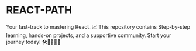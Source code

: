 # REACT-PATH
Your fast-track to mastering React. 📈  This repository contains Step-by-step learning, hands-on projects, and a supportive community. Start your journey today! 🛠️🚦💬🔥🚀
